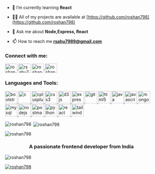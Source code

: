 
- 🌱 I’m currently learning **React**

- 👨‍💻 All of my projects are available at [https://github.com/roshan798](https://github.com/roshan798)

- 💬 Ask me about **Node,Express, React**

- 📫 How to reach me **rsahu7989@gmail.com**

<h3 align="left">Connect with me:</h3>
<p align="left">
<a href="https://linkedin.com/in/roshan-kumar7989" target="blank">
<img align="center" src="https://github.com/roshan798/roshan798/assets/107319136/d2337476-f501-439f-8b09-dc54b09fd108" alt="roshan-kumar7989" height="30" width="40" />
</a>
<a href="https://www.hackerrank.com/rsahu7989" target="blank">
<img align="center" src="https://github.com/roshan798/roshan798/assets/107319136/a36619f0-c5bd-4b6f-8778-e4fa99041c0a" alt="rsahu7989" height="30" width="40" /></a>
<a href="https://www.leetcode.com/roshan_kumar7989" target="blank"><img src="https://leetcode.com/_next/static/images/logo-dark-c96c407d175e36c81e236fcfdd682a0b.png" align="center" src="https://raw.githubusercontent.com/rahuldkjain/github-profile-readme-generator/master/src/images/icons/Social/leet-code.svg" alt="roshan_kumar7989" height="30" width="40" />
</a>
<a href="https://auth.geeksforgeeks.org/user/roshan_sahu" target="blank">
<img align="center" src="https://media.geeksforgeeks.org/gfg-gg-logo.svg" alt="roshan_sahu" height="30" width="40" />
</a>
</p>

<h3 align="left">Languages and Tools:</h3>
<p align="left">
<a href="https://getbootstrap.com" target="_blank" rel="noreferrer"> 
<img src="https://github.com/roshan798/roshan798/assets/107319136/7dec28a9-e148-4186-9398-038fb9bfb15f" alt="bootstrap" width="40" height="40"/> 
</a>
<a href="https://www.cprogramming.com/" target="_blank" rel="noreferrer"> 
<img src="https://github.com/roshan798/roshan798/assets/107319136/6012de4f-4b97-40e5-ba08-9b609c89d7b1" alt="c" width="40" height="40"/>
</a>
<a href="https://www.w3schools.com/cpp/" target="_blank" rel="noreferrer"> 
<img src="https://github.com/roshan798/roshan798/assets/107319136/169b1073-da36-49a2-863a-0ea5576367ff" alt="cplusplus" width="40" height="40"/>
</a> 
<a href="https://www.w3schools.com/css/" target="_blank" rel="noreferrer"> 
<img src="https://github.com/roshan798/roshan798/assets/107319136/ef9ccdab-9d81-46ca-8f62-b4cf067d3384" alt="css3" width="40" height="40"/> 
</a>
  <a href="https://d3js.org/" target="_blank" rel="noreferrer"> 
  <img src="https://github.com/roshan798/roshan798/assets/107319136/25e0ee55-34c8-496a-8822-3dd28e469ada" alt="d3js" width="40" height="40"/>
  </a> 
  <a href="https://expressjs.com" target="_blank" rel="noreferrer"> 
  <img src="https://th.bing.com/th/id/OIP.1ji9NLQl3sOXktSoEYnt3wHaHa?pid=ImgDet&rs=1" alt="express" width="40" height="40"/>
  </a> 
  <a href="https://git-scm.com/" target="_blank" rel="noreferrer"> 
    <img src="https://www.vectorlogo.zone/logos/git-scm/git-scm-icon.svg" alt="git" width="40" height="40"/> 
    
  </a>
  <a href="https://www.w3.org/html/" target="_blank" rel="noreferrer"> 
    <img src="https://github.com/roshan798/roshan798/assets/107319136/a6234f64-3502-4ce2-b26e-0c8f53adf19e" alt="html5" width="40" height="40"/>
  </a>
  <a href="https://www.java.com" target="_blank" rel="noreferrer">
  <img src="https://github.com/roshan798/roshan798/assets/107319136/771d94a6-06d0-4c24-963c-de6c424c148f" alt="java" width="40" height="40"/>
  </a>
  <a href="https://developer.mozilla.org/en-US/docs/Web/JavaScript" target="_blank" rel="noreferrer"> 
  <img src="https://github.com/roshan798/roshan798/assets/107319136/14408c84-ba08-49c5-aa31-45f5f46ed5f1" alt="javascript" width="40" height="40"/>
  </a>
<a href="https://www.mongodb.com/" target="_blank" rel="noreferrer">
<img src="https://github.com/roshan798/roshan798/assets/107319136/0af08007-f945-4951-acd2-048bb4c13882" alt="mongodb" width="40" height="40"/>
</a>
  <a href="https://www.mysql.com/" target="_blank" rel="noreferrer">
  <img src="https://github.com/roshan798/roshan798/assets/107319136/23b73e84-c9dd-411d-a97c-4dffc69cde9b" alt="mysql" width="40" height="40"/> </a>
  <a href="https://nodejs.org" target="_blank" rel="noreferrer">
  <img src="https://github.com/roshan798/roshan798/assets/107319136/89138f80-7528-4e42-9280-23eea647a616" alt="nodejs" width="40" height="40"/> </a>
  <a href="https://postman.com" target="_blank" rel="noreferrer"> 
  <img src="https://www.vectorlogo.zone/logos/getpostman/getpostman-icon.svg" alt="postman" width="40" height="40"/> 
  </a>
  <a href="https://www.python.org" target="_blank" rel="noreferrer"> 
  <img src="https://github.com/roshan798/roshan798/assets/107319136/1bc5741e-41c2-4c38-abcb-459911e48744" alt="python" width="40" height="40"/>
  </a>
  <a href="https://reactjs.org/" target="_blank" rel="noreferrer"> 
    <img src="https://github.com/roshan798/roshan798/assets/107319136/1a8412f8-5b54-4d68-9dd9-dff0b303f081" alt="react" width="40" height="40"/>
  </a>
  <a href="https://tailwindcss.com/" target="_blank" rel="noreferrer"> 
    <img src="https://www.vectorlogo.zone/logos/tailwindcss/tailwindcss-icon.svg" alt="tailwind" width="40" height="40"/>
  </a>
</p>

<p><img align="left" src="https://github-readme-stats.vercel.app/api/top-langs?username=roshan798&show_icons=true&theme=dark&locale=en&layout=compact" alt="roshan798" /></p>

<p>&nbsp;<img align="center" src="https://github-readme-stats.vercel.app/api?username=roshan798&show_icons=true&locale=en" alt="roshan798" /></p>

<p><img align="center" src="https://github-readme-streak-stats.herokuapp.com/?user=roshan798&" alt="roshan798" /></p>

<h3 align="center">A passionate frontend developer from India</h3>

<p align="left"> <img src="https://komarev.com/ghpvc/?username=roshan798&label=Profile%20views&color=0e75b6&style=flat" alt="roshan798" /> </p>

<p align="left"> <a href="https://github.com/ryo-ma/github-profile-trophy"><img src="https://github-profile-trophy.vercel.app/?username=roshan798" alt="roshan798" /></a> </p>

